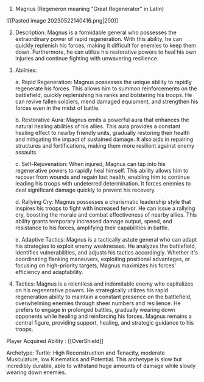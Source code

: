 1.  Magnus (Regeneron meaning "Great Regenerator" in Latin)

![[Pasted image 20230522140416.png|200]]

    
2.  Description: Magnus is a formidable general who possesses the extraordinary power of rapid regeneration. With this ability, he can quickly replenish his forces, making it difficult for enemies to keep them down. Furthermore, he can utilize his restorative powers to heal his own injuries and continue fighting with unwavering resilience.
    
3.  Abilities:
    
    a. Rapid Regeneration: Magnus possesses the unique ability to rapidly regenerate his forces. This allows him to summon reinforcements on the battlefield, quickly replenishing his ranks and bolstering his troops. He can revive fallen soldiers, mend damaged equipment, and strengthen his forces even in the midst of battle.
    
    b. Restorative Aura: Magnus emits a powerful aura that enhances the natural healing abilities of his allies. This aura provides a constant healing effect to nearby friendly units, gradually restoring their health and mitigating the impact of sustained damage. It also aids in repairing structures and fortifications, making them more resilient against enemy assaults.
    
    c. Self-Rejuvenation: When injured, Magnus can tap into his regenerative powers to rapidly heal himself. This ability allows him to recover from wounds and regain lost health, enabling him to continue leading his troops with undeterred determination. It forces enemies to deal significant damage quickly to prevent his recovery.
    
    d. Rallying Cry: Magnus possesses a charismatic leadership style that inspires his troops to fight with increased fervor. He can issue a rallying cry, boosting the morale and combat effectiveness of nearby allies. This ability grants temporary increased damage output, speed, and resistance to his forces, amplifying their capabilities in battle.
    
    e. Adaptive Tactics: Magnus is a tactically astute general who can adapt his strategies to exploit enemy weaknesses. He analyzes the battlefield, identifies vulnerabilities, and adjusts his tactics accordingly. Whether it's coordinating flanking maneuvers, exploiting positional advantages, or focusing on high-priority targets, Magnus maximizes his forces' efficiency and adaptability.
    
4.  Tactics: Magnus is a relentless and indomitable enemy who capitalizes on his regenerative powers. He strategically utilizes his rapid regeneration ability to maintain a constant presence on the battlefield, overwhelming enemies through sheer numbers and resilience. He prefers to engage in prolonged battles, gradually wearing down opponents while healing and reinforcing his forces. Magnus remains a central figure, providing support, healing, and strategic guidance to his troops.

Player Acquired Ability : [[OverShield]]

Archetype: Turtle: High Reconstruction and Tenacity, moderate Musculature, low Kinematics and Potential. This archetype is slow but incredibly durable, able to withstand huge amounts of damage while slowly wearing down enemies. 